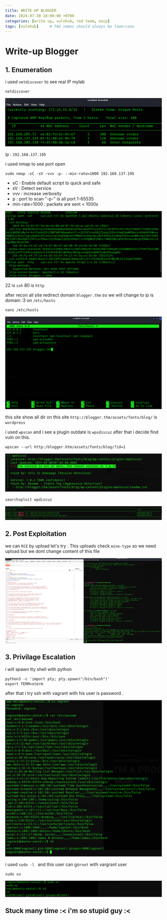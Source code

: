 ```yaml
---
title: WRITE-UP BLOGGER
date: 2024-07-30 18:00:00 +0700
categories: [write up, vulnhub, red team, oscp]
tags: [vulnhub]     # TAG names should always be lowercase
---
```


# Write-up Blogger

## 1. Enumeration

i used ```netdiscover```  to see real IP mylab

``` terminal
netdiscover
```
![alt text](/assets/img/Blogger/bloger_netdiscover.png)

ip : ```192.168.137.195```

i used nmap to see port open 

```terminal
sudo nmap -sC -sV -vvv -p- --min-rate=1000 192.168.137.195
```

*   sC : Enable default script to quick and safe
*   sV : Detect service
*   vvv : increase verbosity
*   p : port to scan "-p-" is all port 1-65535
*   min-rate=1000 : packets are sent < 1000s

![alt text](/assets/img/Blogger/bloger_nmap.png)

22 is ``` ssh ```
80 is ``` http ```

after recon all site redirect domain ```blogger.thm``` so we will change to ip is domain :3 on ```/etc/hosts```

```
nano /etc/hosts
```

![alt text](/assets/img/Blogger/bloger_etc_hosts.png)

this site show all dir on this site  ``` http://blogger.thm/assets/fonts/blog/ ``` is ```wordpress```

i used ```wpscan```  and i see a plugin outdate is ```wpsdiscuz``` after that i decide find vuln on this.

```
wpscan --url http:/blogger.htm/assets/fonts/blog/?id=1 
```

![alt text](/assets/img/Blogger/bloger_wpscan.png)

```
searchsploit wpdiscuz
```
![alt text](/assets/img/Blogger/bloger_searchsploit.png)

## 2. Post Exploitation
we can ```RCE``` by upload let's try . This uploads check ```mine-type``` so we need upload but we dont change content of this file 

![alt text](/assets/img/Blogger/bloger_www_data.png)

## 3. Privilage Escalation

i will spawn tty shell with python

```
python3 -c 'import pty; pty.spawn("/bin/bash")'
export TERM=xterm
```

after that i try ssh with vagrant with his user is password .

![alt text](/assets/img/Blogger/bloger_su_vagrant.png)

i used ```sudo -l ``` and this user can go```root``` with vargrant user

```
sudo su
```
![alt text](/assets/img/Blogger/bloger_root.png)

## Stuck many time :<  i'm so stupid guy :< 